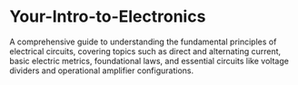 # Your-Intro-to-Electronics
 A comprehensive guide to understanding the fundamental principles of electrical circuits, covering topics such as direct and alternating current, basic electric metrics, foundational laws, and essential circuits like voltage dividers and operational amplifier configurations.
